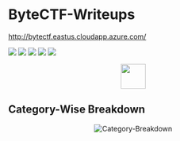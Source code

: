# ByteCTF-Writeups
http://bytectf.eastus.cloudapp.azure.com/

<img src="https://cdn.rawgit.com/sindresorhus/awesome/d7305f38d29fed78fa85652e3a63e154dd8e8829/media/badge.svg"> <img src="https://img.shields.io/github/stars/rishitsaiya/ByteCTF-Writeups?style=social"> <img src="https://img.shields.io/github/forks/rishitsaiya/ByteCTF-Writeups?style=social"> <img src="https://img.shields.io/github/repo-size/rishitsaiya/ByteCTF-Writeups"> <img src="https://img.shields.io/github/license/rishitsaiya/ByteCTF-Writeups">
 
<center><img src="https://i.ibb.co/zPJ74ng/Logo.png" height="50" width="50"> </center>

## Category-Wise Breakdown

<div style="text-align:center"><img src="https://i.ibb.co/NVwXQRF/Category-Breakdown.png" alt="Category-Breakdown" border="0"></div>

